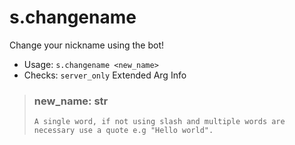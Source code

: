 # s.changename
Change your nickname using the bot!<br/>
 - Usage: `s.changename <new_name>`
 - Checks: `server_only`
Extended Arg Info
> ### new_name: str
> ```
> A single word, if not using slash and multiple words are necessary use a quote e.g "Hello world".
> ```
